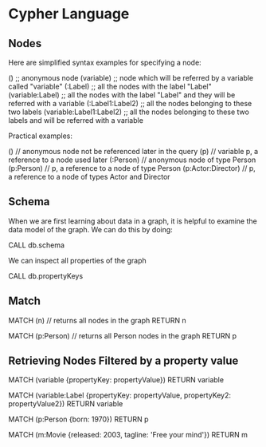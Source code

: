 # Cypher Language

## Nodes

Here are simplified syntax examples for specifying a node:

()                           ;; anonymous node
(variable)                   ;; node which will be referred by a variable called "variable"
(:Label)                     ;; all the nodes with the label "Label"
(variable:Label)             ;; all the nodes with the label "Label" and they will be referred with a variable
(:Label1:Label2)             ;; all the nodes belonging to these two labels
(variable:Label1:Label2)     ;; all the nodes belonging to these two labels and will be referred with a variable

Practical examples:

()                  // anonymous node not be referenced later in the query
(p)                 // variable p, a reference to a node used later
(:Person)           // anonymous node of type Person
(p:Person)          // p, a reference to a node of type Person
(p:Actor:Director)  // p, a reference to a node of types Actor and Director


## Schema

When we are first learning about data in a graph, it is helpful
to examine the data model of the graph.
We can do this by doing:

CALL db.schema


We can inspect all properties of the graph

CALL db.propertyKeys

## Match

MATCH (n)           // returns all nodes in the graph
RETURN n

MATCH (p:Person)    // returns all Person nodes in the graph
RETURN p


## Retrieving Nodes Filtered by a property value


MATCH (variable {propertyKey: propertyValue})
RETURN variable

MATCH (variable:Label {propertyKey: propertyValue, propertyKey2: propertyValue2})
RETURN variable


MATCH (p:Person {born: 1970})
RETURN p

MATCH (m:Movie {released: 2003, tagline: 'Free your mind'})
RETURN m
